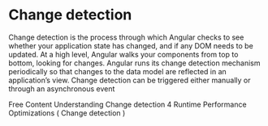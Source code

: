# Change detection

Change detection is the process through which Angular checks to see whether your application state has changed, and if any DOM needs to be updated. At a high level, Angular walks your components from top to bottom, looking for changes. Angular runs its change detection mechanism periodically so that changes to the data model are reflected in an application’s view. Change detection can be triggered either manually or through an asynchronous event

<ResourceGroupTitle>Free Content</ResourceGroupTitle>
<BadgeLink colorScheme='blue' badgeText='Official Website' href='https://angular.io/guide/change-detection'>Understanding Change detection</BadgeLink>
<BadgeLink badgeText='Watch' href='https://www.youtube.com/watch?v=f8sA-i6gkGQ'>4 Runtime Performance Optimizations ( Change detection )</BadgeLink>